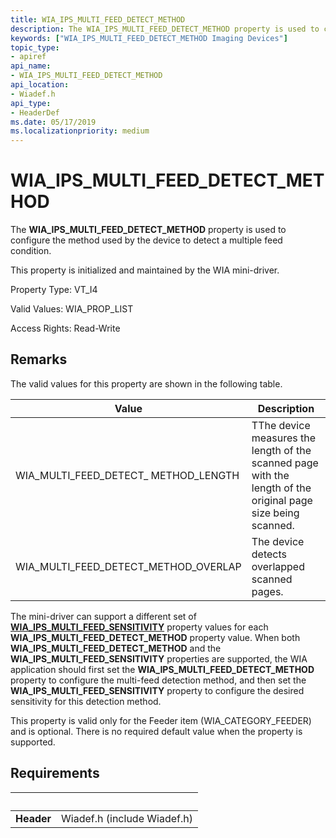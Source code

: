 ```yaml
---
title: WIA_IPS_MULTI_FEED_DETECT_METHOD
description: The WIA_IPS_MULTI_FEED_DETECT_METHOD property is used to configure the method used by the device to detect a multiple feed condition.
keywords: ["WIA_IPS_MULTI_FEED_DETECT_METHOD Imaging Devices"]
topic_type:
- apiref
api_name:
- WIA_IPS_MULTI_FEED_DETECT_METHOD
api_location:
- Wiadef.h
api_type:
- HeaderDef
ms.date: 05/17/2019
ms.localizationpriority: medium
---
```


# WIA\_IPS\_MULTI\_FEED\_DETECT\_METHOD

The **WIA\_IPS\_MULTI\_FEED\_DETECT\_METHOD** property is used to configure the method used by the device to detect a multiple feed condition.

This property is initialized and maintained by the WIA mini-driver.

Property Type: VT\_I4

Valid Values: WIA\_PROP\_LIST

Access Rights: Read-Write

## Remarks

The valid values for this property are shown in the following table.

| Value | Description |
| --- | --- |
| WIA_MULTI_FEED_DETECT_ METHOD_LENGTH | TThe device measures the length of the scanned page with the length of the original page size being scanned. |
| WIA_MULTI_FEED_DETECT_METHOD_OVERLAP | The device detects overlapped scanned pages. |

The mini-driver can support a different set of [**WIA\_IPS\_MULTI\_FEED\_SENSITIVITY**](https://docs.microsoft.com/windows-hardware/drivers/image/wia-ips-multi-feed-sensitivity) property values for each **WIA\_IPS\_MULTI\_FEED\_DETECT\_METHOD** property value. When both **WIA\_IPS\_MULTI\_FEED\_DETECT\_METHOD** and the **WIA\_IPS\_MULTI\_FEED\_SENSITIVITY** properties are supported, the WIA application should first set the **WIA\_IPS\_MULTI\_FEED\_DETECT\_METHOD** property to configure the multi-feed detection method, and then set the **WIA\_IPS\_MULTI\_FEED\_SENSITIVITY** property to configure the desired sensitivity for this detection method.

This property is valid only for the Feeder item (WIA\_CATEGORY\_FEEDER) and is optional. There is no required default value when the property is supported.

## Requirements

| &nbsp; | &nbsp; |
| --- |:--- |
| **Header** | Wiadef.h (include Wiadef.h) |
